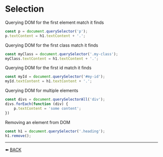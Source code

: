 # Selection

Querying DOM for the first element match it finds
```javascript
const p = document.querySelector('p');
p.textContent = h1.textContent + '.';
```

Querying DOM for the first class match it finds
```javascript
const myClass = document.querySelector('.my-class');
myClass.textContent = h1.textContent + '.';
```

Querying DOM for the first id match it finds
```javascript
const myId = document.querySelector('#my-id');
myId.textContent = h1.textContent + '.';
```

Querying DOM for multiple elements
```javascript
const divs = document.querySelectorAll('div');
divs.forEach(function (div) {
    p.textContent = 'some content';
})
```

Removing an element from DOM
```javascript
const h1 = document.querySelector('.heading');
h1.remove();
```

---

:arrow_left: [BACK](../README.md)